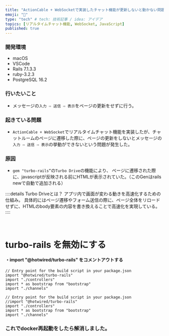 ```yaml
---
title: "ActionCable + WebSocketで実装したチャット機能が更新しないと動かない問題"
emoji: "💬"
type: "tech" # tech: 技術記事 / idea: アイデア
topics: [リアルタイムチャット機能, WebSocket, JavaScript]
published: true
---
```

### 開発環境
- macOS
- VSCode
- Rails 7.1.3.3
- ruby-3.2.3
- PostgreSQL 16.2
### 行いたいこと
- メッセージの`入力 ⇨ 送信 ⇨ 表示`をページの更新をせずに行う。

### 起きている問題
- `ActionCable + WebSocket`でリアルタイムチャット機能を実装したが、チャットルームのページに遷移した際に、ページの更新をしないとメッセージの`入力 ⇨ 送信 ⇨ 表示`の挙動ができないという問題が発生した。

### 原因
- `gem "turbo-rails”`の`Turbo Drive`の機能により、 ページに遷移された際に、javascriptが反映される前にHTMLが表示されていた。（このGenはrails newで自動で追加される）

::::details Turbo Driveとは？
アプリ内で画面が変わる動きを高速化するための仕組み。 具体的にはページ遷移やフォーム送信の際に、ページ全体をリロードせずに、HTMLのbody要素の内容を書き換えることで高速化を実現している。
::::
<br>
<br>
<br>

# turbo-rails を無効にする

#### ・import "@hotwired/turbo-rails"  をコメントアウトする

```js:app/javascript/application.js（修正前）
// Entry point for the build script in your package.json
import "@hotwired/turbo-rails"
import "./controllers"
import * as bootstrap from "bootstrap"
import "./channels"
```

```js:app/javascript/application.js（修正後）
// Entry point for the build script in your package.json
//import "@hotwired/turbo-rails"
import "./controllers"
import * as bootstrap from "bootstrap"
import "./channels"
```
### これでdocker再起動をしたら解消しました。

<br>
<br>
<br>